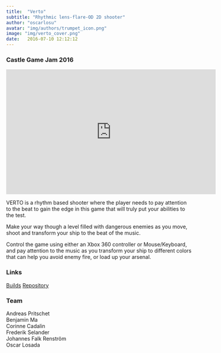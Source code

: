 ```yaml
---
title:  "Verto"
subtitle: "Rhythmic lens-flare-OD 2D shooter"
author: "oscarlosu"
avatar: "img/authors/trumpet_icon.png"
image: "img/verto_cover.png"
date:   2016-07-10 12:12:12
---
```


### Castle Game Jam 2016

<iframe width="567" height="338" src="https://www.youtube.com/embed/n2j6EE6Yl-c" frameborder="0" allowfullscreen></iframe>

VERTO is a rhythm based shooter where the player needs to pay attention to the beat to gain the edge in this game that will truly put your abilities to the test.

Make your way though a level filled with dangerous enemies as you move, shoot and transform your ship to the beat of the music.

Control the game using either an Xbox 360 controller or Mouse/Keyboard, and pay attention to the music as you transform your ship to different colors that can help you avoid enemy fire, or load up your arsenal.

### Links

[Builds](https://drive.google.com/open?id=0BwNZ_KkAVmdRcHFCUFY4dnBJcUE)
[Repository](https://github.com/dudesoft/CastleGameJam2016.git)

### Team

Andreas Pritschet  
Benjamin Ma  
Corinne Cadalin  
Frederik Selander  
Johannes Falk Renström  
Oscar Losada  
